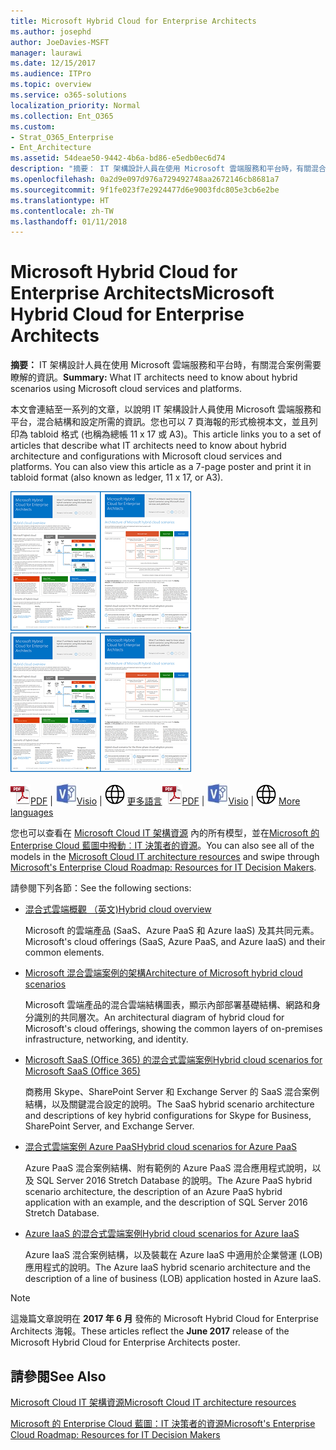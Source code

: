 ```yaml
---
title: Microsoft Hybrid Cloud for Enterprise Architects
ms.author: josephd
author: JoeDavies-MSFT
manager: laurawi
ms.date: 12/15/2017
ms.audience: ITPro
ms.topic: overview
ms.service: o365-solutions
localization_priority: Normal
ms.collection: Ent_O365
ms.custom:
- Strat_O365_Enterprise
- Ent_Architecture
ms.assetid: 54deae50-9442-4b6a-bd86-e5edb0ec6d74
description: "摘要： IT 架構設計人員在使用 Microsoft 雲端服務和平台時，有關混合案例需要瞭解的資訊。"
ms.openlocfilehash: 0a2d9e097d976a729492748aa2672146cb8681a7
ms.sourcegitcommit: 9f1fe023f7e2924477d6e9003fdc805e3cb6e2be
ms.translationtype: HT
ms.contentlocale: zh-TW
ms.lasthandoff: 01/11/2018
---
```

# <a name="microsoft-hybrid-cloud-for-enterprise-architects"></a><span data-ttu-id="b4408-103">Microsoft Hybrid Cloud for Enterprise Architects</span><span class="sxs-lookup"><span data-stu-id="b4408-103">Microsoft Hybrid Cloud for Enterprise Architects</span></span>

 <span data-ttu-id="b4408-104">**摘要：** IT 架構設計人員在使用 Microsoft 雲端服務和平台時，有關混合案例需要瞭解的資訊。</span><span class="sxs-lookup"><span data-stu-id="b4408-104">**Summary:** What IT architects need to know about hybrid scenarios using Microsoft cloud services and platforms.</span></span>
  
<span data-ttu-id="b4408-p101">本文會連結至一系列的文章，以說明 IT 架構設計人員使用 Microsoft 雲端服務和平台，混合結構和設定所需的資訊。您也可以 7 頁海報的形式檢視本文，並且列印為 tabloid 格式 (也稱為總帳 11 x 17 或 A3)。</span><span class="sxs-lookup"><span data-stu-id="b4408-p101">This article links you to a set of articles that describe what IT architects need to know about hybrid architecture and configurations with Microsoft cloud services and platforms. You can also view this article as a 7-page poster and print it in tabloid format (also known as ledger, 11 x 17, or A3).</span></span>
  
<span data-ttu-id="b4408-107">[![Microsoft 混合式雲端模型的縮圖影像](images/Hybrid_Poster/Hybrid_Cloud_Thumbnail.png)](https://www.microsoft.com/download/details.aspx?id=54424
)</span><span class="sxs-lookup"><span data-stu-id="b4408-107">[![Thumb image for the Microsoft hybrid cloud model](images/Hybrid_Poster/Hybrid_Cloud_Thumbnail.png)](https://www.microsoft.com/download/details.aspx?id=54424
)</span></span>
  
<span data-ttu-id="b4408-108">![PDF 檔案](images/Common_Images/PDFIcon.png)[PDF](https://go.microsoft.com/fwlink/p/?linkid=842082) | ![Visio 檔案](images/Common_Images/VisioIcon.png)[Visio](https://go.microsoft.com/fwlink/p/?linkid=842083) | ![參閱其他語言版本的頁面](images/Common_Images/GlobeIcon.png)
[更多語言](https://www.microsoft.com/download/details.aspx?id=54424)</span><span class="sxs-lookup"><span data-stu-id="b4408-108">![PDF file](images/Common_Images/PDFIcon.png)[PDF](https://go.microsoft.com/fwlink/p/?linkid=842082) | ![Visio file](images/Common_Images/VisioIcon.png)[Visio](https://go.microsoft.com/fwlink/p/?linkid=842083) | ![See a page with versions in additional languages](images/Common_Images/GlobeIcon.png)
[More languages](https://www.microsoft.com/download/details.aspx?id=54424)</span></span>
  
<span data-ttu-id="b4408-109">您也可以查看在 [Microsoft Cloud IT 架構資源](microsoft-cloud-it-architecture-resources.md) 內的所有模型，並在[Microsoft 的 Enterprise Cloud 藍圖中撥動︰IT 決策者的資源]((https://aka.ms/cloudarchitecture))。</span><span class="sxs-lookup"><span data-stu-id="b4408-109">You can also see all of the models in the [Microsoft Cloud IT architecture resources](microsoft-cloud-it-architecture-resources.md) and swipe through [Microsoft's Enterprise Cloud Roadmap: Resources for IT Decision Makers]((https://aka.ms/cloudarchitecture)).</span></span>
  
<span data-ttu-id="b4408-110">請參閱下列各節：</span><span class="sxs-lookup"><span data-stu-id="b4408-110">See the following sections:</span></span>
  
- [<span data-ttu-id="b4408-111">混合式雲端概觀 （英文)</span><span class="sxs-lookup"><span data-stu-id="b4408-111">Hybrid cloud overview</span></span>](hybrid-cloud-overview.md)
    
    <span data-ttu-id="b4408-112">Microsoft 的雲端產品 (SaaS、Azure PaaS 和 Azure IaaS) 及其共同元素。</span><span class="sxs-lookup"><span data-stu-id="b4408-112">Microsoft's cloud offerings (SaaS, Azure PaaS, and Azure IaaS) and their common elements.</span></span>
    
- [<span data-ttu-id="b4408-113">Microsoft 混合雲端案例的架構</span><span class="sxs-lookup"><span data-stu-id="b4408-113">Architecture of Microsoft hybrid cloud scenarios</span></span>](architecture-of-microsoft-hybrid-cloud-scenarios.md)
    
    <span data-ttu-id="b4408-114">Microsoft 雲端產品的混合雲端結構圖表，顯示內部部署基礎結構、網路和身分識別的共同層次。</span><span class="sxs-lookup"><span data-stu-id="b4408-114">An architectural diagram of hybrid cloud for Microsoft's cloud offerings, showing the common layers of on-premises infrastructure, networking, and identity.</span></span>
    
- [<span data-ttu-id="b4408-115">Microsoft SaaS (Office 365) 的混合式雲端案例</span><span class="sxs-lookup"><span data-stu-id="b4408-115">Hybrid cloud scenarios for Microsoft SaaS (Office 365)</span></span>](hybrid-cloud-scenarios-for-microsoft-saas-office-365.md)
    
    <span data-ttu-id="b4408-116">商務用 Skype、SharePoint Server 和 Exchange Server 的 SaaS 混合案例結構，以及關鍵混合設定的說明。</span><span class="sxs-lookup"><span data-stu-id="b4408-116">The SaaS hybrid scenario architecture and descriptions of key hybrid configurations for Skype for Business, SharePoint Server, and Exchange Server.</span></span>
    
- [<span data-ttu-id="b4408-117">混合式雲端案例 Azure PaaS</span><span class="sxs-lookup"><span data-stu-id="b4408-117">Hybrid cloud scenarios for Azure PaaS</span></span>](hybrid-cloud-scenarios-for-azure-paas.md)
    
    <span data-ttu-id="b4408-118">Azure PaaS 混合案例結構、附有範例的 Azure PaaS 混合應用程式說明，以及 SQL Server 2016 Stretch Database 的說明。</span><span class="sxs-lookup"><span data-stu-id="b4408-118">The Azure PaaS hybrid scenario architecture, the description of an Azure PaaS hybrid application with an example, and the description of SQL Server 2016 Stretch Database.</span></span>
    
- [<span data-ttu-id="b4408-119">Azure IaaS 的混合式雲端案例</span><span class="sxs-lookup"><span data-stu-id="b4408-119">Hybrid cloud scenarios for Azure IaaS</span></span>](hybrid-cloud-scenarios-for-azure-iaas.md)
    
    <span data-ttu-id="b4408-120">Azure IaaS 混合案例結構，以及裝載在 Azure IaaS 中適用於企業營運 (LOB) 應用程式的說明。</span><span class="sxs-lookup"><span data-stu-id="b4408-120">The Azure IaaS hybrid scenario architecture and the description of a line of business (LOB) application hosted in Azure IaaS.</span></span>
    
> [!NOTE]
> <span data-ttu-id="b4408-121">這幾篇文章說明在 **2017 年 6 月** 發佈的 Microsoft Hybrid Cloud for Enterprise Architects 海報。</span><span class="sxs-lookup"><span data-stu-id="b4408-121">These articles reflect the **June 2017** release of the Microsoft Hybrid Cloud for Enterprise Architects poster.</span></span>
  
## <a name="see-also"></a><span data-ttu-id="b4408-122">請參閱</span><span class="sxs-lookup"><span data-stu-id="b4408-122">See Also</span></span>

[<span data-ttu-id="b4408-123">Microsoft Cloud IT 架構資源</span><span class="sxs-lookup"><span data-stu-id="b4408-123">Microsoft Cloud IT architecture resources</span></span>](microsoft-cloud-it-architecture-resources.md)

<span data-ttu-id="b4408-124">[Microsoft 的 Enterprise Cloud 藍圖：IT 決策者的資源]((https://sway.com/FJ2xsyWtkJc2taRD))</span><span class="sxs-lookup"><span data-stu-id="b4408-124">[Microsoft's Enterprise Cloud Roadmap: Resources for IT Decision Makers]((https://sway.com/FJ2xsyWtkJc2taRD))</span></span>



